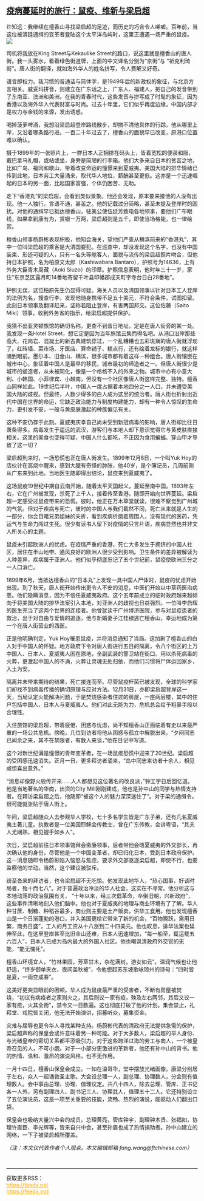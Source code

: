 <!--1593633122000-->
[疫病蔓延时的旅行：鼠疫、维新与梁启超](https://cn.ft.com/story/001088367?full=y)
------

<div></div><div class="story-lead">许知远：我继续在檀香山寻找梁启超的足迹，而历史的巧合令人唏嘘。百年前，当这位被清廷通缉的变革者登陆这个太平洋岛屿时，这里正遭遇一场严重的鼠疫。</div><div class=" story-image image"><img src="https://thumbor.ftacademy.cn/unsafe/1340x754/https://thumbor.ftacademy.cn/unsafe/picture/7/000096697_piclink.jpg"></div><div class="story-body"><div id="story-body-container"><p>司机将我放在King Street与Kekaulike Street的路口，说这里就是檀香山的唐人街。我一头雾水，看着绿色街道牌，上面的中文译名分别为“京街”与 “祈克利琦街”。唐人街的翻译，就如海外华人的姓名拼写，令人费解又好奇。</p><p>语言即权力。我习惯的普通话与简体字，是1949年后的新政权的象征，与北京方言相关。威妥玛拼音，则建立在广东话之上，广东人、福建人，把自己的发音带到了东南亚、澳洲和美洲。在我的青春时代，这些发音与拼写成了时髦的象征，因为香港以及海外华人代表财富与时尚。过去十年里，它们似乎再度边缘，中国内部才是权力与金钱的来源，发出诱惑。</p><p>喝掉菠萝啤酒，我想沿梁启超登岸路线散步，却搞不清他具体的行踪，他从哪里上岸，又沿着哪条路行进。一百二十年过去了，檀香山的面貌早已改变，原港口位置难以确认。</p><p>摄于1899年的一张照片上，一群日本人正拥挤在码头上，皆着宽松的便装和服，戴巴拿马礼帽，或站或坐，身旁是简陋的行李箱。他们大多来自日本的贫苦之地，比如广岛、福冈和歌山，带着改变命运的憧憬来到夏威夷。美国大陆的排华情绪已传到此地，日本劳工大量涌来，取代华人地位，薪酬甚至更低。这亦是一个迅速崛起的日本的另一面，比起国家富强，个体仍困苦、无助。</p><div  data-o-ads-name="mpu-middle1" class="o-ads in-article-advert" data-o-ads-formats-default="false"  data-o-ads-formats-small="FtcMobileMpu"  data-o-ads-formats-medium="FtcMpu" data-o-ads-formats-large="FtcMpu" data-o-ads-formats-extra="FtcMpu" data-o-ads-targeting="cnpos=middle1;" data-cy='[{"devices":["PC","iPhoneWeb","AndroidWeb","iPhoneApp","AndroidApp"],"pattern":"MPU","position":"Middle1","container":"mpuInStory"}]'></div><p>走下“香港丸”的梁启超，会看到类似景象。他还会发现，原本要来接他的人没有出现。他一人独行，言语不通，甚苦之。他的记载过分简略，甚至未提及登岸时的困扰。对他的通缉早已抵达檀香山，驻美公使伍廷芳致电各地领事，要他们广布眼线，如果拿到康有为，赏银一万两，梁启超则是五千，即使当场格毙，也一律给赏。</p><p>檀香山领事杨蔚彬表现积极，他知会海关，望他们严查从横滨前来的“香港丸”，其中一位叫梁启超的乘客是大清国要犯。在巡查中，却没发现这个名字，也没有中国装束、形迹可疑的人，只有一名头等舱客人，面貌与流传的梁启超照片吻合，但他持日本护照，名为柏原文太郎（Kashiwabara Bantaro），护照号为14636，上有外务大臣青木周藏（Aoki Siuzo）的印章。护照信息表明，他时年三十一岁，家住“东京芝区露月町14番地寄留千叶县印幡郡成天町字寺台日白28番地”。</p><p>护照无误，这位柏原先生仍显得可疑。海关人员以及清国领事以针对日本工人登岸的法例为名，搜查行李，发现他随身携带不足五十美元，不符合条件，试图扣留。此刻日本领事及翻译赶来，坚称若阻止登岸，有害两国邦交。这位佐藤（Saito Miki）领事，收到外务省的指示，给梁启超提供保护。</p><p>我猜不出亚灵顿旅馆的确切名称，更查不到昔日地址，定是在唐人街旁的某一处。我发现一条Hotel Street，想它定是因为当年旅馆云集而得名吧。从港口沿岸那些高大、花岗岩、混凝土的新古典建筑穿过，一个乱糟糟也五彩斑斓的唐人街就浮现了。红砖墙、菜市场、牙医店、算命铺子、糕点行，还有绘着龙标的银行，就这样涌到眼前。墨尔本、旧金山、横滨，很多城市都有着这样一种组合。唐人街镶嵌在城市中心，象征着中国人是最早的移民，城市最初的缔造者之一。但唐人街很少是城市的塑造者，从未被同化，像是一个格格不入的外来之物。城市中亦有小意大利、小韩国、小菲律宾、小越南，但没有一个社区像唐人街这样完整、独特。檀香山同样如此。19世纪后半叶，中国人一度占据着本地四分之一人口，并未遭受美国大陆的歧视。但最终，人数少得多的白人成为这里的统治者。唐人街也折射出近代中国在世界的命运，它缺乏政治能力与制度构建能力，却有一种令人惊叹的生命力，更引发不安，一般与黄皮肤激起的种族偏见有关。</p><p>这种不安仍存于此刻。夏威夷庆幸自己尚未受到新冠病毒的影响，唐人街却比往日萧条得多。病毒发生于遥远的武汉，游客们与本地人却下意识觉得它与黄皮肤直接相关。这里的美食也变得可疑，中国人什么都吃，不正因为食用蝙蝠、穿山甲才导致了这一切？</p><p>梁启超到来时，一场恐慌也正在唐人街发生。1899年12月8日，一个叫Yuk Hoy的店伙计在高烧中醒来，感到大腿有奇怪的肿胀，他40岁，是个簿记员，几周前刚从广东来到此地。当地医生随即得出结论，鼠疫来到夏威夷了。</p><div data-o-ads-name="mpu-middle2" class="o-ads in-article-advert" data-o-ads-formats-default="false"  data-o-ads-formats-small="FtcMobileMpu"  data-o-ads-formats-medium="false" data-o-ads-formats-large="false" data-o-ads-formats-extra="false" data-o-ads-targeting="cnpos=middle2;" data-cy='[{"devices":["iPhoneWeb","AndroidWeb","iPhoneApp","AndroidApp"],"pattern":"MPU","position":"Middle2","container":"mpuInStory"}]'></div><p>这场鼠疫19世纪中期自云南开始，随着太平天国起义，蔓延至南中国。1893年左右，它在广州被发现，杀死了上千人，接着传至香港，随即开始向世界蔓延。梁启超一定感受过鼠疫带来的恐慌。彼时，他正在万木草堂就读，很难不察觉到广州城的气氛。但对于疾病与死亡，彼时的中国人与我们截然不同，死亡从来就是人生的一部分，你会目睹兄弟姐妹的夭折，看到疾病折磨着周围人，没有现代的医药，凭运气与生命力闯过生死。很少有读书人留下对疫情的只言片语，疾病显然也并非文人所关心的主题。</p><p>鼠疫未引起欧洲人的忧虑。在疫情严重的香港，死亡大多发生于拥挤的中国人社区，居住在半山地带、通风良好的欧洲人很少受到影响。卫生条件的差异被解读为人种差异，疾病属于亚洲人。他们似乎彻底忘记了五个世纪前，鼠疫使欧洲三分之一人口消亡。</p><p>1899年6月，当抵达檀香山的“日本丸”上发现一具中国人尸体时，鼠疫的忧虑开始出现。到了秋天，唐人街开始传出更令人不安的消息，中医们开始以中草药医治病患。他们隐瞒消息，因为不信任夏威夷政府。这个五年前成立的临时政府越来越倾向于将美国大陆的排华法案引入本地，对亚洲人的歧视也日益强烈。一位叫李启辉的医生充当了这两个世界的连接者。他曾就读于广州博济医院，参与对鼠疫患者的救治，出于对自由与爱情的追逐，他与新婚妻子江桂棣逃亡檀香山，幸运地成为第一个在唐人街营业的西医。</p><p>正是他明确判定，Yuk Hoy罹患鼠疫，并将消息通知了当局。这加剧了檀香山的白人对于中国人的怀疑。地方政府下令对唐人街进行五日的隔离，令八个街区的上万中国人、日本人、夏威夷人困在原地，全副武装的警卫站在街口。用以杀死病毒的火葬，更激起中国人的不满，火葬让灵魂无处归依，而他们习惯将尸体运回家乡，入土为安。</p><p>隔离并未带来期待的结果，死亡接连而至。尽管鼠疫杆菌已被发现，全球的科学家们却找不到病毒传播的确切原理与应对方法。12月31日，亦即梁启超登岸这一天，当局认定火能解决问题，于是焚烧感染者住过的房屋，一座两层楼，其中的住户包括中国人、日本人与夏威夷人。他们对此无能为力，危机总会给予粗暴手段以合理性。</p><div data-o-ads-name="mpu-middle3" class="o-ads in-article-advert" data-o-ads-formats-default="false"  data-o-ads-formats-small="FtcMobileMpu"  data-o-ads-formats-medium="false" data-o-ads-formats-large="false" data-o-ads-formats-extra="false" data-o-ads-targeting="cnpos=middle3;" data-cy='[{"devices":["iPhoneWeb","AndroidWeb","iPhoneApp","AndroidApp"],"pattern":"MPU","position":"Middle3","container":"mpuInStory"}]'></div><p>入住旅馆的梁启超，带着疲倦、困惑与忧虑，尚不知檀香山正面临着有史以来最严重的一场公共危机。傍晚，几位到访者将他从困惑与孤立中解脱出来。“夕间同志已闻余之来，其不在禁限者，有数人来谈，”他在日记中写道。</p><p>这个对新世纪满是憧憬的青年变革者，在一场鼠疫恐慌中迎来了20世纪。梁启超的受困感迅速消失。正月一日，更多拜访者涌来，“岛中同志来访者十余人，相见咸惊喜出意外。”</p><p>“消息却像野火般传开来……人人都想见这位著名的改良派，”钟工宇日后回忆道。他是当地著名的华商，出资的City Mill刚刚建成，他也是孙中山的同学与热情支持者。在拜访梁启超之后，他随即“被这个人的魅力深深迷住了”。对于梁的通缉令，很可能就张贴于唐人街上。</p><p>午间，梁启超随众人去参观华人学校，七十多名学生皆是广东子弟，还有几名夏威夷土著儿童。执教者是一位美国耶稣会传教士，曾在广东传教，会讲粤语，“其夫人尤娴熟，相见握手如乡人”。</p><p>次日，梁启超前往日本领事馆拜会斋藤领事，后者带他会晤夏威夷的外交部长，再次确认他的身份，尽管他是一个中国变革者，却已归化日本，受到日本政府保护。这一消息随即令杨蔚彬陷入恼怒与焦虑，要求外交部驱逐梁启超，即使不行，也要监察他的举动。当然，这个建议被驳斥。</p><div data-o-ads-name="mpu-middle4" class="o-ads in-article-advert" data-o-ads-formats-default="false"  data-o-ads-formats-small="FtcMobileMpu"  data-o-ads-formats-medium="false" data-o-ads-formats-large="false" data-o-ads-formats-extra="false" data-o-ads-targeting="cnpos=middle4;" data-cy='[{"devices":["iPhoneWeb","AndroidWeb","iPhoneApp","AndroidApp"],"pattern":"MPU","position":"Middle4","container":"mpuInStory"}]'></div><p>纷至沓来的拜访者，也令梁启超不无吃惊。他发现此地华人，“热心国事，好谈时局者，殆十而七八”。对于普遍政治冷淡的华人社会，这实在不寻常。他分析这与本地动荡的政治氛围有关， “十年以来，经三次倡革命，卒倒旧朝，兴新政府”，这些事件清晰地刻入他们脑中。他也对于夏威夷的地理与商业环境有了了解。华人种甘蔗、制糖、种稻谷最多，商业则主要是土产贩卖，供华工食用。他也发现檀香山是一个日渐蓬勃的港口，并入美国更给它带来了新的机会，“百物腾跃，需用日繁，商务日盛”，工人的月工资从十八涨到二十四美元。他也叹息，排华法案也延伸至此，在这里登岸甚至比旧金山还难，日本人迅速增加，“每一船至，辄运载五六百人”，日本人已成为岛内最大的外国人社区。他也嘲讽清政府外交官的无能，“能无愧死”。</p><p>檀香山环境宜人，“竹林果园，芳草甘木，杂花满树，游女如云”。温润气候也让他舒适，“终岁御单夹衣，夜间盖秋被”，令他想起苏东坡歌咏琼州的诗句：“四时皆是夏，一雨变成春”。</p><p>这美好更突显眼前的困顿。华人成为鼠疫最严重的受害者，不断有房屋被焚烧，“初议有病疫者之家则火之，其后则议一家有疫，殃及左右两邻，其后又议一家有疫，火其全街”，禁令又一日数遍。这也彻底打破了他的计划。集会禁止，礼拜堂、戏院皆关闭，他无法开始演讲，招募听众，募集资金。</p><p>灾难与屈辱也更令华人寻找某种支持。杨蔚彬代表的清政府无法提供急需的保护，梁启超声称的保皇会或许意味着另一种可能。对于大多数人，梁启超的举人身份、与光绪皇帝的密切关系都平添吸引力。对于这些跨洋过海的劳工与商人，一个被皇帝召见的人，不可小觑。对于一小部分更激进的革新者，他还有孙中山的背书。他的热情、温和、激昂的演说风格，也不无作用。</p><p>一月十四日，檀香山保皇会成立。一如在温哥华，堂中摆放光绪画像，康梁分别居于左右，众人一起诵救圣主歌。大会设总理一人，副总理、协理数人，分会则有值理数人。会中事由总理、协理、值理议定。共八十四人，除去总理、管库、正书记各一人外，另有副理四人、副书记三人、协理其人，值理五十二人。它还特别设立了五位演说员，这是一项至关重要的技能，流畅、热烈的演说，能驱动人们翻出口袋。</p><div data-o-ads-name="mpu-middle5" class="o-ads in-article-advert" data-o-ads-formats-default="false"  data-o-ads-formats-small="FtcMobileMpu"  data-o-ads-formats-medium="false" data-o-ads-formats-large="false" data-o-ads-formats-extra="false" data-o-ads-targeting="cnpos=middle5;" data-cy='[{"devices":["iPhoneWeb","AndroidWeb","iPhoneApp","AndroidApp"],"pattern":"MPU","position":"Middle4","container":"mpuInStory"}]'></div><p>保皇会也吸纳大量兴中会的成员。总理黄亮，管库钟宇，副理钟木贤、张福如，协理许直臣、李光辉等，皆来自兴中会，甚至孙眉也成了热情捐助者。孙中山建立的网络，一下子被梁启超所覆盖。</p><p><i>（注：本文仅代表作者个人观点。本文编辑邮箱 fang.wang@ftchinese.com）</i></p></div><div class="clearfloat"></div></div><br><hr><div>获取更多RSS：<br><a href="https://feedx.net" style="color:orange" target="_blank">https://feedx.net</a> <br><a href="https://feedx.xyz" style="color:orange" target="_blank">https://feedx.xyz</a><br></div>
